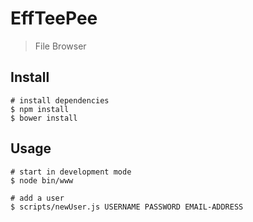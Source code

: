 # EffTeePee

> File Browser

## Install

```
# install dependencies
$ npm install
$ bower install
```

## Usage

```
# start in development mode
$ node bin/www

# add a user
$ scripts/newUser.js USERNAME PASSWORD EMAIL-ADDRESS
```
